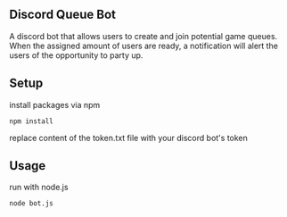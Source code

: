 ## Discord Queue Bot ##

A discord bot that allows users to create and join potential game queues. When the assigned amount of users are ready, a notification will alert the users of the opportunity to party up.

## Setup ##
install packages via npm

`npm install`

replace content of the token.txt file with your discord bot's token

## Usage ##
run with node.js

`node bot.js`